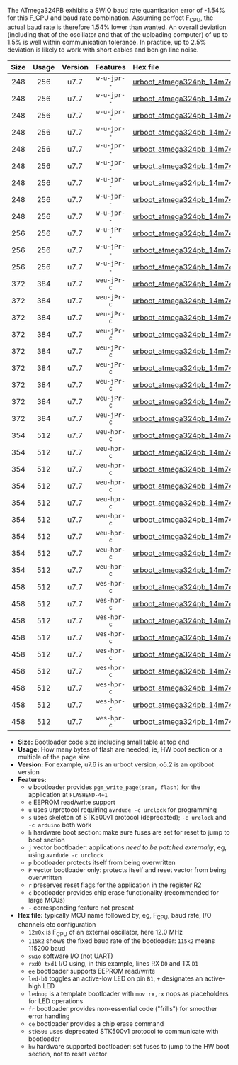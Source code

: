 The ATmega324PB exhibits a SWIO baud rate quantisation error of -1.54% for this F_CPU and baud rate combination. Assuming perfect F<sub>CPU</sub>, the actual baud rate is therefore 1.54% lower than wanted. An overall deviation (including that of the oscillator and that of the uploading computer) of up to 1.5% is well within communication tolerance. In practice, up to 2.5% deviation is likely to work with short cables and benign line noise.

|Size|Usage|Version|Features|Hex file|
|:-:|:-:|:-:|:-:|:--|
|248|256|u7.7|`w-u-jpr--`|[urboot_atmega324pb_14m7456x_+576k0_swio_rxd0_txd1_led+b0.hex](https://raw.githubusercontent.com/stefanrueger/urboot.hex/main/mcus/atmega324pb/external_oscillator/fcpu_14m7456x/br_+576k0/urboot_atmega324pb_14m7456x_+576k0_swio_rxd0_txd1_led+b0.hex)|
|248|256|u7.7|`w-u-jpr--`|[urboot_atmega324pb_14m7456x_+576k0_swio_rxd0_txd1_led+b7.hex](https://raw.githubusercontent.com/stefanrueger/urboot.hex/main/mcus/atmega324pb/external_oscillator/fcpu_14m7456x/br_+576k0/urboot_atmega324pb_14m7456x_+576k0_swio_rxd0_txd1_led+b7.hex)|
|248|256|u7.7|`w-u-jpr--`|[urboot_atmega324pb_14m7456x_+576k0_swio_rxd0_txd1_lednop.hex](https://raw.githubusercontent.com/stefanrueger/urboot.hex/main/mcus/atmega324pb/external_oscillator/fcpu_14m7456x/br_+576k0/urboot_atmega324pb_14m7456x_+576k0_swio_rxd0_txd1_lednop.hex)|
|248|256|u7.7|`w-u-jpr--`|[urboot_atmega324pb_14m7456x_+576k0_swio_rxd2_txd3_led+b0.hex](https://raw.githubusercontent.com/stefanrueger/urboot.hex/main/mcus/atmega324pb/external_oscillator/fcpu_14m7456x/br_+576k0/urboot_atmega324pb_14m7456x_+576k0_swio_rxd2_txd3_led+b0.hex)|
|248|256|u7.7|`w-u-jpr--`|[urboot_atmega324pb_14m7456x_+576k0_swio_rxd2_txd3_led+b7.hex](https://raw.githubusercontent.com/stefanrueger/urboot.hex/main/mcus/atmega324pb/external_oscillator/fcpu_14m7456x/br_+576k0/urboot_atmega324pb_14m7456x_+576k0_swio_rxd2_txd3_led+b7.hex)|
|248|256|u7.7|`w-u-jpr--`|[urboot_atmega324pb_14m7456x_+576k0_swio_rxd2_txd3_lednop.hex](https://raw.githubusercontent.com/stefanrueger/urboot.hex/main/mcus/atmega324pb/external_oscillator/fcpu_14m7456x/br_+576k0/urboot_atmega324pb_14m7456x_+576k0_swio_rxd2_txd3_lednop.hex)|
|248|256|u7.7|`w-u-jpr--`|[urboot_atmega324pb_14m7456x_+576k0_swio_rxe2_txe3_led+b0.hex](https://raw.githubusercontent.com/stefanrueger/urboot.hex/main/mcus/atmega324pb/external_oscillator/fcpu_14m7456x/br_+576k0/urboot_atmega324pb_14m7456x_+576k0_swio_rxe2_txe3_led+b0.hex)|
|248|256|u7.7|`w-u-jpr--`|[urboot_atmega324pb_14m7456x_+576k0_swio_rxe2_txe3_led+b7.hex](https://raw.githubusercontent.com/stefanrueger/urboot.hex/main/mcus/atmega324pb/external_oscillator/fcpu_14m7456x/br_+576k0/urboot_atmega324pb_14m7456x_+576k0_swio_rxe2_txe3_led+b7.hex)|
|248|256|u7.7|`w-u-jpr--`|[urboot_atmega324pb_14m7456x_+576k0_swio_rxe2_txe3_lednop.hex](https://raw.githubusercontent.com/stefanrueger/urboot.hex/main/mcus/atmega324pb/external_oscillator/fcpu_14m7456x/br_+576k0/urboot_atmega324pb_14m7456x_+576k0_swio_rxe2_txe3_lednop.hex)|
|256|256|u7.7|`w-u-jPr--`|[urboot_atmega324pb_14m7456x_+576k0_swio_rxd0_txd1.hex](https://raw.githubusercontent.com/stefanrueger/urboot.hex/main/mcus/atmega324pb/external_oscillator/fcpu_14m7456x/br_+576k0/urboot_atmega324pb_14m7456x_+576k0_swio_rxd0_txd1.hex)|
|256|256|u7.7|`w-u-jPr--`|[urboot_atmega324pb_14m7456x_+576k0_swio_rxd2_txd3.hex](https://raw.githubusercontent.com/stefanrueger/urboot.hex/main/mcus/atmega324pb/external_oscillator/fcpu_14m7456x/br_+576k0/urboot_atmega324pb_14m7456x_+576k0_swio_rxd2_txd3.hex)|
|256|256|u7.7|`w-u-jPr--`|[urboot_atmega324pb_14m7456x_+576k0_swio_rxe2_txe3.hex](https://raw.githubusercontent.com/stefanrueger/urboot.hex/main/mcus/atmega324pb/external_oscillator/fcpu_14m7456x/br_+576k0/urboot_atmega324pb_14m7456x_+576k0_swio_rxe2_txe3.hex)|
|372|384|u7.7|`weu-jPr-c`|[urboot_atmega324pb_14m7456x_+576k0_swio_rxd0_txd1_ee_led+b0_fr_ce.hex](https://raw.githubusercontent.com/stefanrueger/urboot.hex/main/mcus/atmega324pb/external_oscillator/fcpu_14m7456x/br_+576k0/urboot_atmega324pb_14m7456x_+576k0_swio_rxd0_txd1_ee_led+b0_fr_ce.hex)|
|372|384|u7.7|`weu-jPr-c`|[urboot_atmega324pb_14m7456x_+576k0_swio_rxd0_txd1_ee_led+b7_fr_ce.hex](https://raw.githubusercontent.com/stefanrueger/urboot.hex/main/mcus/atmega324pb/external_oscillator/fcpu_14m7456x/br_+576k0/urboot_atmega324pb_14m7456x_+576k0_swio_rxd0_txd1_ee_led+b7_fr_ce.hex)|
|372|384|u7.7|`weu-jPr-c`|[urboot_atmega324pb_14m7456x_+576k0_swio_rxd0_txd1_ee_lednop_fr_ce.hex](https://raw.githubusercontent.com/stefanrueger/urboot.hex/main/mcus/atmega324pb/external_oscillator/fcpu_14m7456x/br_+576k0/urboot_atmega324pb_14m7456x_+576k0_swio_rxd0_txd1_ee_lednop_fr_ce.hex)|
|372|384|u7.7|`weu-jPr-c`|[urboot_atmega324pb_14m7456x_+576k0_swio_rxd2_txd3_ee_led+b0_fr_ce.hex](https://raw.githubusercontent.com/stefanrueger/urboot.hex/main/mcus/atmega324pb/external_oscillator/fcpu_14m7456x/br_+576k0/urboot_atmega324pb_14m7456x_+576k0_swio_rxd2_txd3_ee_led+b0_fr_ce.hex)|
|372|384|u7.7|`weu-jPr-c`|[urboot_atmega324pb_14m7456x_+576k0_swio_rxd2_txd3_ee_led+b7_fr_ce.hex](https://raw.githubusercontent.com/stefanrueger/urboot.hex/main/mcus/atmega324pb/external_oscillator/fcpu_14m7456x/br_+576k0/urboot_atmega324pb_14m7456x_+576k0_swio_rxd2_txd3_ee_led+b7_fr_ce.hex)|
|372|384|u7.7|`weu-jPr-c`|[urboot_atmega324pb_14m7456x_+576k0_swio_rxd2_txd3_ee_lednop_fr_ce.hex](https://raw.githubusercontent.com/stefanrueger/urboot.hex/main/mcus/atmega324pb/external_oscillator/fcpu_14m7456x/br_+576k0/urboot_atmega324pb_14m7456x_+576k0_swio_rxd2_txd3_ee_lednop_fr_ce.hex)|
|372|384|u7.7|`weu-jPr-c`|[urboot_atmega324pb_14m7456x_+576k0_swio_rxe2_txe3_ee_led+b0_fr_ce.hex](https://raw.githubusercontent.com/stefanrueger/urboot.hex/main/mcus/atmega324pb/external_oscillator/fcpu_14m7456x/br_+576k0/urboot_atmega324pb_14m7456x_+576k0_swio_rxe2_txe3_ee_led+b0_fr_ce.hex)|
|372|384|u7.7|`weu-jPr-c`|[urboot_atmega324pb_14m7456x_+576k0_swio_rxe2_txe3_ee_led+b7_fr_ce.hex](https://raw.githubusercontent.com/stefanrueger/urboot.hex/main/mcus/atmega324pb/external_oscillator/fcpu_14m7456x/br_+576k0/urboot_atmega324pb_14m7456x_+576k0_swio_rxe2_txe3_ee_led+b7_fr_ce.hex)|
|372|384|u7.7|`weu-jPr-c`|[urboot_atmega324pb_14m7456x_+576k0_swio_rxe2_txe3_ee_lednop_fr_ce.hex](https://raw.githubusercontent.com/stefanrueger/urboot.hex/main/mcus/atmega324pb/external_oscillator/fcpu_14m7456x/br_+576k0/urboot_atmega324pb_14m7456x_+576k0_swio_rxe2_txe3_ee_lednop_fr_ce.hex)|
|354|512|u7.7|`weu-hpr-c`|[urboot_atmega324pb_14m7456x_+576k0_swio_rxd0_txd1_ee_led+b0_fr_ce_hw.hex](https://raw.githubusercontent.com/stefanrueger/urboot.hex/main/mcus/atmega324pb/external_oscillator/fcpu_14m7456x/br_+576k0/urboot_atmega324pb_14m7456x_+576k0_swio_rxd0_txd1_ee_led+b0_fr_ce_hw.hex)|
|354|512|u7.7|`weu-hpr-c`|[urboot_atmega324pb_14m7456x_+576k0_swio_rxd0_txd1_ee_led+b7_fr_ce_hw.hex](https://raw.githubusercontent.com/stefanrueger/urboot.hex/main/mcus/atmega324pb/external_oscillator/fcpu_14m7456x/br_+576k0/urboot_atmega324pb_14m7456x_+576k0_swio_rxd0_txd1_ee_led+b7_fr_ce_hw.hex)|
|354|512|u7.7|`weu-hpr-c`|[urboot_atmega324pb_14m7456x_+576k0_swio_rxd0_txd1_ee_lednop_fr_ce_hw.hex](https://raw.githubusercontent.com/stefanrueger/urboot.hex/main/mcus/atmega324pb/external_oscillator/fcpu_14m7456x/br_+576k0/urboot_atmega324pb_14m7456x_+576k0_swio_rxd0_txd1_ee_lednop_fr_ce_hw.hex)|
|354|512|u7.7|`weu-hpr-c`|[urboot_atmega324pb_14m7456x_+576k0_swio_rxd2_txd3_ee_led+b0_fr_ce_hw.hex](https://raw.githubusercontent.com/stefanrueger/urboot.hex/main/mcus/atmega324pb/external_oscillator/fcpu_14m7456x/br_+576k0/urboot_atmega324pb_14m7456x_+576k0_swio_rxd2_txd3_ee_led+b0_fr_ce_hw.hex)|
|354|512|u7.7|`weu-hpr-c`|[urboot_atmega324pb_14m7456x_+576k0_swio_rxd2_txd3_ee_led+b7_fr_ce_hw.hex](https://raw.githubusercontent.com/stefanrueger/urboot.hex/main/mcus/atmega324pb/external_oscillator/fcpu_14m7456x/br_+576k0/urboot_atmega324pb_14m7456x_+576k0_swio_rxd2_txd3_ee_led+b7_fr_ce_hw.hex)|
|354|512|u7.7|`weu-hpr-c`|[urboot_atmega324pb_14m7456x_+576k0_swio_rxd2_txd3_ee_lednop_fr_ce_hw.hex](https://raw.githubusercontent.com/stefanrueger/urboot.hex/main/mcus/atmega324pb/external_oscillator/fcpu_14m7456x/br_+576k0/urboot_atmega324pb_14m7456x_+576k0_swio_rxd2_txd3_ee_lednop_fr_ce_hw.hex)|
|354|512|u7.7|`weu-hpr-c`|[urboot_atmega324pb_14m7456x_+576k0_swio_rxe2_txe3_ee_led+b0_fr_ce_hw.hex](https://raw.githubusercontent.com/stefanrueger/urboot.hex/main/mcus/atmega324pb/external_oscillator/fcpu_14m7456x/br_+576k0/urboot_atmega324pb_14m7456x_+576k0_swio_rxe2_txe3_ee_led+b0_fr_ce_hw.hex)|
|354|512|u7.7|`weu-hpr-c`|[urboot_atmega324pb_14m7456x_+576k0_swio_rxe2_txe3_ee_led+b7_fr_ce_hw.hex](https://raw.githubusercontent.com/stefanrueger/urboot.hex/main/mcus/atmega324pb/external_oscillator/fcpu_14m7456x/br_+576k0/urboot_atmega324pb_14m7456x_+576k0_swio_rxe2_txe3_ee_led+b7_fr_ce_hw.hex)|
|354|512|u7.7|`weu-hpr-c`|[urboot_atmega324pb_14m7456x_+576k0_swio_rxe2_txe3_ee_lednop_fr_ce_hw.hex](https://raw.githubusercontent.com/stefanrueger/urboot.hex/main/mcus/atmega324pb/external_oscillator/fcpu_14m7456x/br_+576k0/urboot_atmega324pb_14m7456x_+576k0_swio_rxe2_txe3_ee_lednop_fr_ce_hw.hex)|
|458|512|u7.7|`wes-hpr-c`|[urboot_atmega324pb_14m7456x_+576k0_swio_rxd0_txd1_ee_led+b0_fr_ce_stk500_hw.hex](https://raw.githubusercontent.com/stefanrueger/urboot.hex/main/mcus/atmega324pb/external_oscillator/fcpu_14m7456x/br_+576k0/urboot_atmega324pb_14m7456x_+576k0_swio_rxd0_txd1_ee_led+b0_fr_ce_stk500_hw.hex)|
|458|512|u7.7|`wes-hpr-c`|[urboot_atmega324pb_14m7456x_+576k0_swio_rxd0_txd1_ee_led+b7_fr_ce_stk500_hw.hex](https://raw.githubusercontent.com/stefanrueger/urboot.hex/main/mcus/atmega324pb/external_oscillator/fcpu_14m7456x/br_+576k0/urboot_atmega324pb_14m7456x_+576k0_swio_rxd0_txd1_ee_led+b7_fr_ce_stk500_hw.hex)|
|458|512|u7.7|`wes-hpr-c`|[urboot_atmega324pb_14m7456x_+576k0_swio_rxd0_txd1_ee_lednop_fr_ce_stk500_hw.hex](https://raw.githubusercontent.com/stefanrueger/urboot.hex/main/mcus/atmega324pb/external_oscillator/fcpu_14m7456x/br_+576k0/urboot_atmega324pb_14m7456x_+576k0_swio_rxd0_txd1_ee_lednop_fr_ce_stk500_hw.hex)|
|458|512|u7.7|`wes-hpr-c`|[urboot_atmega324pb_14m7456x_+576k0_swio_rxd2_txd3_ee_led+b0_fr_ce_stk500_hw.hex](https://raw.githubusercontent.com/stefanrueger/urboot.hex/main/mcus/atmega324pb/external_oscillator/fcpu_14m7456x/br_+576k0/urboot_atmega324pb_14m7456x_+576k0_swio_rxd2_txd3_ee_led+b0_fr_ce_stk500_hw.hex)|
|458|512|u7.7|`wes-hpr-c`|[urboot_atmega324pb_14m7456x_+576k0_swio_rxd2_txd3_ee_led+b7_fr_ce_stk500_hw.hex](https://raw.githubusercontent.com/stefanrueger/urboot.hex/main/mcus/atmega324pb/external_oscillator/fcpu_14m7456x/br_+576k0/urboot_atmega324pb_14m7456x_+576k0_swio_rxd2_txd3_ee_led+b7_fr_ce_stk500_hw.hex)|
|458|512|u7.7|`wes-hpr-c`|[urboot_atmega324pb_14m7456x_+576k0_swio_rxd2_txd3_ee_lednop_fr_ce_stk500_hw.hex](https://raw.githubusercontent.com/stefanrueger/urboot.hex/main/mcus/atmega324pb/external_oscillator/fcpu_14m7456x/br_+576k0/urboot_atmega324pb_14m7456x_+576k0_swio_rxd2_txd3_ee_lednop_fr_ce_stk500_hw.hex)|
|458|512|u7.7|`wes-hpr-c`|[urboot_atmega324pb_14m7456x_+576k0_swio_rxe2_txe3_ee_led+b0_fr_ce_stk500_hw.hex](https://raw.githubusercontent.com/stefanrueger/urboot.hex/main/mcus/atmega324pb/external_oscillator/fcpu_14m7456x/br_+576k0/urboot_atmega324pb_14m7456x_+576k0_swio_rxe2_txe3_ee_led+b0_fr_ce_stk500_hw.hex)|
|458|512|u7.7|`wes-hpr-c`|[urboot_atmega324pb_14m7456x_+576k0_swio_rxe2_txe3_ee_led+b7_fr_ce_stk500_hw.hex](https://raw.githubusercontent.com/stefanrueger/urboot.hex/main/mcus/atmega324pb/external_oscillator/fcpu_14m7456x/br_+576k0/urboot_atmega324pb_14m7456x_+576k0_swio_rxe2_txe3_ee_led+b7_fr_ce_stk500_hw.hex)|
|458|512|u7.7|`wes-hpr-c`|[urboot_atmega324pb_14m7456x_+576k0_swio_rxe2_txe3_ee_lednop_fr_ce_stk500_hw.hex](https://raw.githubusercontent.com/stefanrueger/urboot.hex/main/mcus/atmega324pb/external_oscillator/fcpu_14m7456x/br_+576k0/urboot_atmega324pb_14m7456x_+576k0_swio_rxe2_txe3_ee_lednop_fr_ce_stk500_hw.hex)|

- **Size:** Bootloader code size including small table at top end
- **Usage:** How many bytes of flash are needed, ie, HW boot section or a multiple of the page size
- **Version:** For example, u7.6 is an urboot version, o5.2 is an optiboot version
- **Features:**
  + `w` bootloader provides `pgm_write_page(sram, flash)` for the application at `FLASHEND-4+1`
  + `e` EEPROM read/write support
  + `u` uses urprotocol requiring `avrdude -c urclock` for programming
  + `s` uses skeleton of STK500v1 protocol (deprecated); `-c urclock` and `-c arduino` both work
  + `h` hardware boot section: make sure fuses are set for reset to jump to boot section
  + `j` vector bootloader: applications *need to be patched externally*, eg, using `avrdude -c urclock`
  + `p` bootloader protects itself from being overwritten
  + `P` vector bootloader only: protects itself and reset vector from being overwritten
  + `r` preserves reset flags for the application in the register R2
  + `c` bootloader provides chip erase functionality (recommended for large MCUs)
  + `-` corresponding feature not present
- **Hex file:** typically MCU name followed by, eg, F<sub>CPU</sub>, baud rate, I/O channels etc configuration
  + `12m0x` is F<sub>CPU</sub> of an external oscillator, here 12.0 MHz
  + `115k2` shows the fixed baud rate of the bootloader: `115k2` means 115200 baud
  + `swio` software I/O (not UART)
  + `rxd0 txd1` I/O using, in this example, lines RX `D0` and TX `D1`
  + `ee` bootloader supports EEPROM read/write
  + `led-b1` toggles an active-low LED on pin `B1`, `+` designates an active-high LED
  + `lednop` is a template bootloader with `mov rx,rx` nops as placeholders for LED operations
  + `fr` bootloader provides non-essential code ("frills") for smoother error handling
  + `ce` bootloader provides a chip erase command
  + `stk500` uses deprecated STK500v1 protocol to communicate with bootloader
  + `hw` hardware supported bootloader: set fuses to jump to the HW boot section, not to reset vector
